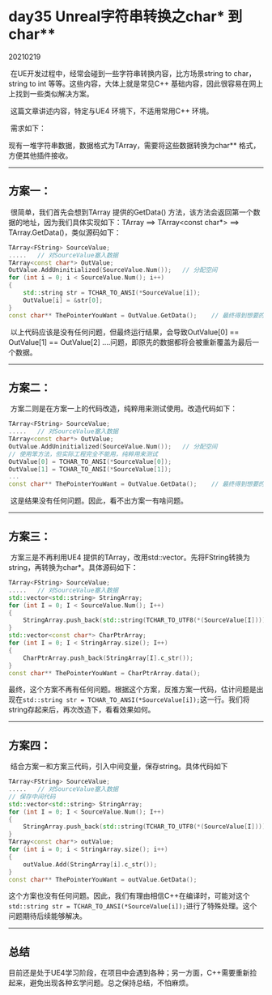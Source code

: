# day35 Unreal字符串转换之char* 到 char**

20210219

​		在UE开发过程中，经常会碰到一些字符串转换内容，比方场景string to char，string to int 等等。这些内容，大体上就是常见C++ 基础内容，因此很容易在网上上找到一些类似解决方案。

​		这篇文章讲述内容，特定与UE4 环境下，不适用常用C++ 环境。

​		需求如下：

​		现有一堆字符串数据，数据格式为TArray<FString>，需要将这些数据转换为char** 格式，方便其他插件接收。

---

## 方案一：

​		很简单，我们首先会想到TArray 提供的GetData() 方法，该方法会返回第一个数据的地址，因为我们具体实现如下：TArray<FString> ==> TArray<const char*> ==> TArray.GetData()，类似源码如下：

```c++
TArray<FString> SourceValue;
.....	// 对SourceValue塞入数据
TArray<const char*> OutValue;
OutValue.AddUninitialized(SourceValue.Num());	// 分配空间
for (int i = 0; i < SourceValue.Num(); i++)
{
    std::string str = TCHAR_TO_ANSI(*SourceValue[i]);
    OutValue[i] = &str[0]; 
}
const char** ThePointerYouWant = OutValue.GetData();	// 最终得到想要的数据。
```

​		以上代码应该是没有任何问题，但最终运行结果，会导致OutValue[0] == OutValue[1] == OutValue[2] ....问题，即原先的数据都将会被重新覆盖为最后一个数据。

---

## 方案二：

​		方案二则是在方案一上的代码改造，纯粹用来测试使用。改造代码如下：

```c++
TArray<FString> SourceValue;
.....	// 对SourceValue塞入数据
TArray<const char*> OutValue;
OutValue.AddUninitialized(SourceValue.Num());	// 分配空间
// 使用笨方法，但实际工程完全不能用，纯粹用来测试
OutValue[0] = TCHAR_TO_ANSI(*SourceValue[0]);
OutValue[1] = TCHAR_TO_ANSI(*SourceValue[1]);
...
const char** ThePointerYouWant = OutValue.GetData();	// 最终得到想要的数据。
```

​		这是结果没有任何问题。因此，看不出方案一有啥问题。

---

## 方案三：

​		方案三是不再利用UE4 提供的TArray，改用std::vector。先将FString转换为string，再转换为char*。具体源码如下：

```c++
TArray<FString> SourceValue;
.....	// 对SourceValue塞入数据
std::vector<std::string> StringArray;
for (int I = 0; I < SourceValue.Num(); I++)
{
    StringArray.push_back(std::string(TCHAR_TO_UTF8(*(SourceValue[I]))));
}
std::vector<const char*> CharPtrArray;
for (int I = 0; I < StringArray.size(); I++)
{
    CharPtrArray.push_back(StringArray[I].c_str());
}
const char** ThePointerYouWant = CharPtrArray.data();
```

​		最终，这个方案不再有任何问题。根据这个方案，反推方案一代码，估计问题是出现在``std::string str = TCHAR_TO_ANSI(*SourceValue[i]);``这一行。我们将string存起来后，再次改造下，看看效果如何。

----

## 方案四：

​		结合方案一和方案三代码，引入中间变量，保存string。具体代码如下

```c++
TArray<FString> SourceValue;
.....	// 对SourceValue塞入数据
// 保存中间代码
std::vector<std::string> StringArray;
for (int I = 0; I < SourceValue.Num(); I++)
{
    StringArray.push_back(std::string(TCHAR_TO_UTF8(*(SourceValue[I]))));
}
TArray<const char*> outValue;
for (int i = 0; i < StringArray.size(); i++)
{
    outValue.Add(StringArray[i].c_str());
}
const char** ThePointerYouWant = outValue.GetData();
```

​		这个方案也没有任何问题。因此，我们有理由相信C++在编译时，可能对这个``std::string str = TCHAR_TO_ANSI(*SourceValue[i]);``进行了特殊处理。这个问题期待后续能够解决。

---

## 总结

​		目前还是处于UE4学习阶段，在项目中会遇到各种；另一方面，C++需要重新捡起来，避免出现各种玄学问题。总之保持总结，不怕麻烦。